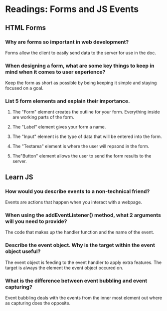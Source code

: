 # Readings: Forms and JS Events

## HTML Forms

### Why are forms so important in web development?

Forms allow the client to easily send data to the server for use in the doc.

### When designing a form, what are some key things to keep in mind when it comes to user experience?

Keep the form as short as possible by being keeping it simple and staying focused on a goal.

### List 5 form elements and explain their importance.

1. The "Form" element creates the outline for your form. Everything inside are working parts of the form.

2. The "Label" element gives your form a name.

3. The "Input" element is the type of data that will be entered into the form.

4. The "Textarea" element is where the user will repsond in the form.

5. The"Button" element allows the user to send the form results to the server.

## Learn JS

### How would you describe events to a non-technical friend?

Events are actions that happen when you interact with a webpage.

### When using the addEventListener() method, what 2 arguments will you need to provide?

The code that makes up the handler function and the name of the event.

### Describe the event object. Why is the target within the event object useful?

The event object is feeding to the event handler to apply extra features. The target is always the element the event object occured on.

### What is the difference between event bubbling and event capturing?

Event bubbling deals with the events from the inner most element out where as capturing does the opposite.

